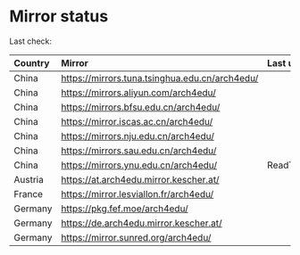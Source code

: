 <script src="./time.js"></script>
# Mirror status
Last check: <script type="text/javascript">localize(1696979828.253397);</script>

|Country|Mirror|Last update|
|:------|:-----|:----------|
|China|https://mirrors.tuna.tsinghua.edu.cn/arch4edu/|<script type="text/javascript">localize(1696963053);</script>|
|China|https://mirrors.aliyun.com/arch4edu/|<script type="text/javascript">localize(1696919515);</script>|
|China|https://mirrors.bfsu.edu.cn/arch4edu/|<script type="text/javascript">localize(1696963053);</script>|
|China|https://mirror.iscas.ac.cn/arch4edu/|<script type="text/javascript">localize(1696963053);</script>|
|China|https://mirrors.nju.edu.cn/arch4edu/|<script type="text/javascript">localize(1696876433);</script>|
|China|https://mirrors.sau.edu.cn/arch4edu/|<script type="text/javascript">localize(1696919515);</script>|
|China|https://mirrors.ynu.edu.cn/arch4edu/|ReadTimeout|
|Austria|https://at.arch4edu.mirror.kescher.at/|<script type="text/javascript">localize(1696963053);</script>|
|France|https://mirror.lesviallon.fr/arch4edu/|<script type="text/javascript">localize(1696919515);</script>|
|Germany|https://pkg.fef.moe/arch4edu/|<script type="text/javascript">localize(1696963053);</script>|
|Germany|https://de.arch4edu.mirror.kescher.at/|<script type="text/javascript">localize(1696963053);</script>|
|Germany|https://mirror.sunred.org/arch4edu/|<script type="text/javascript">localize(1696963053);</script>|

<script src="./tablefilter/tablefilter.js"></script>
<script src="./table.js"></script>